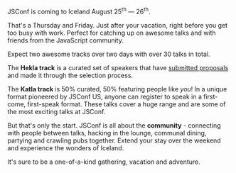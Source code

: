 JSConf is coming to Iceland August 25<sup>th</sup> — 26<sup>th</sup>.

That's a Thursday and Friday. Just after your vacation, right before you get too busy with work. Perfect for catching up on awesome talks and with friends from the JavaScript community.

Expect two awesome tracks over two days with over 30 talks in total.

The **Hekla track** is a curated set of speakers that have [submitted proposals](/speakers) and made it through the selection process.

The **Katla track** is 50% curated, 50% featuring people like *you*! In a unique format pioneered by JSConf US, anyone can register to speak in a first-come, first-speak format. These talks cover a huge range and are some of the most exciting talks at JSConf.

But that's only the start. JSConf is all about the **community** - connecting with people between talks, hacking in the lounge, communal dining, partying and crawling pubs together. Extend your stay over the weekend and experience the wonders of Iceland.

It's sure to be a one-of-a-kind gathering, vacation and adventure.
